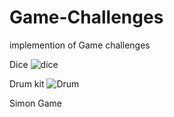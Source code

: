 # Game-Challenges

implemention of Game challenges

Dice
![dice](https://user-images.githubusercontent.com/39625554/159147969-e6139c61-d73f-429c-9873-e098c87a203c.png)

Drum kit
![Drum](https://user-images.githubusercontent.com/39625554/159147993-e77f4073-a447-4de1-b8cb-98cd4ba3e10a.PNG)

Simon Game
